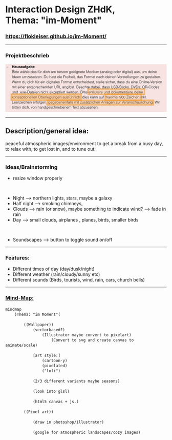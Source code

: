 # Interaction Design ZHdK, <br/> Thema: "im-Moment"


### https://flokleiser.github.io/im-Moment/

___

### Projektbeschrieb

<!-- [[projektbeschrieb]] -->
![image](images/hausaufgabe/hausaufgabe.png)
___

## Description/general idea:

peaceful atmospheric images/environment to get a break from a busy day, to relax with, to get lost in, and to tune out. 

___

### Ideas/Brainstorming

- resize window properly
<br/>

- Night --> northern lights, stars, maybe a galaxy
- Half night --> smoking chimneys, 
- Clouds --> rain (or snow), maybe something to indicate wind? --> fade in rain
- Day --> small clouds, airplanes , planes, birds, smaller birds

<br/>

- Soundscapes --> button to toggle sound on/off

___

### Features:

- Different times of day (day/dusk/night)
- Different weather (rain/cloudy/sunny etc)
- Different sounds (Birds, tourists, wind, rain, cars, church bells)

___

### <ins>Mind-Map:</ins>

```mermaid
mindmap
    )Thema: "im Moment"(

        ((Wallpaper))
            (vectorbased?)
                (Illustrator maybe convert to pixelart)
                    (Convert to svg and create canvas to animate/scale)

            [art style:] 
                (cartoon-y)
                (pixelated)
                ("lofi")

            (2/3 different variants maybe seasons)

            (look into glsl)

            (html5 canvas + js.)

        ((Pixel art))

            (draw in photoshop/illustrator)

            (google for atmospheric landscapes/cozy images)


```